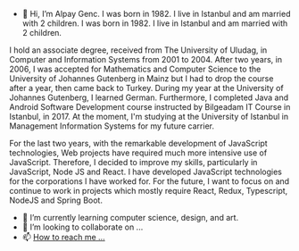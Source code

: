 - 👋 Hi, I’m Alpay Genc. I was born in 1982. I live in Istanbul and am married with 2 children. I was born in 1982. I live in Istanbul and am married with 2 children.

I hold an associate degree, received from The University of Uludag, in Computer and Information Systems from 2001 to 2004. After two years, in 2006, I was accepted for Mathematics and Computer Science to the University of Johannes Gutenberg in Mainz but I had to drop the course after a year, then came back to Turkey. During my year at the University of Johannes Gutenberg, I learned German. Furthermore, I completed Java and Android Software Development course instructed by Bilgeadam IT Course in Istanbul, in 2017. At the moment, I'm studying at the University of Istanbul in Management Information Systems for my future carrier.

For the last two years, with the remarkable development of JavaScript technologies, Web projects have required much more intensive use of JavaScript. Therefore, I decided to improve my skills, particularly in JavaScript, Node JS and React. I have developed JavaScript technologies for the corporations I have worked for. For the future, I want to focus on and continue to work in projects which mostly require React, Redux, Typescript, NodeJS and Spring Boot.


- 🌱 I’m currently learning computer science, design, and art.
- 💞️ I’m looking to collaborate on ...
- 📫 [How to reach me ...](https://www.linkedin.com/in/alpay-gen%C3%A7-9414223a/)

<!---
AlpayGencSoftware/AlpayGencSoftware is a ✨ special ✨ repository because its `README.md` (this file) appears on your GitHub profile.
You can click the Preview link to take a look at your changes.
--->
